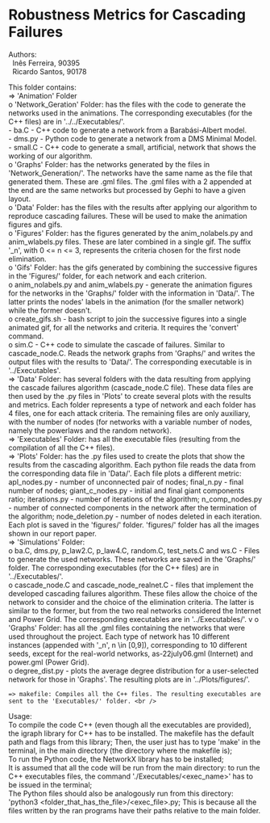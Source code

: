 # Robustness Metrics for Cascading Failures

Authors: <br />
&nbsp;	Inês Ferreira, 90395 <br />
&nbsp;	Ricardo Santos, 90178 <br />

This folder contains: <br />
	=> 'Animation' Folder <br />
		o 'Network_Geration' Folder: has the files with the code to generate the networks used in the animations. The corresponding executables (for the C++ files) are in '../../Executables/'. <br />
			- ba.C - C++ code to generate a network from a Barabási-Albert model. <br />
			- dms.py - Python code to generate a network from a DMS Minimal Model. <br />
			- small.C - C++ code to generate a small, artificial, network that shows the working of our algorithm. <br />
		o 'Graphs' Folder: has the networks generated by the files in 'Network_Generation/'. The networks have the same name as the file that generated them. These are .gml files. The .gml files with a 2 appended at the end are the same networks but processed by Gephi to have a given layout. <br />
		o 'Data' Folder: has the files with the results after applying our algorithm to reproduce cascading failures. These will be used to make the animation figures and gifs. <br />
		o 'Figures' Folder: has the figures generated by the anim_nolabels.py and anim_wlabels.py files. These are later combined in a single gif. The suffix '_n', with 0 <= n <= 3, represents the criteria chosen for the first node elimination. <br />
		o 'Gifs' Folder: has the gifs generated by combining the successive figures in the 'Figures/' folder, for each network and each criterion. <br />
		o anim_nolabels.py and anim_wlabels.py - generate the animation figures for the networks in the 'Graphs/' folder with the information in 'Data/'. The latter prints the nodes' labels in the animation (for the smaller network) while the former doesn't. <br />
		o create_gifs.sh - bash script to join the successive figures into a single animated gif, for all the networks and criteria. It requires the 'convert' command. <br />
		o sim.C - C++ code to simulate the cascade of failures. Similar to cascade_node.C. Reads the network graphs from 'Graphs/' and writes the output files with the results to 'Data/'. The corresponding executable is in '../Executables'. <br />
	=> 'Data' Folder: has several folders with the data resulting from applying the cascade failures algorithm (cascade_node.C file). These data files are then used by the .py files in 'Plots' to create several plots with the results and metrics. Each folder represents a type of network and each folder has 4 files, one for each attack criteria. The remaining files are only auxiliary, with the number of nodes (for networks with a variable number of nodes, namely the powerlaws and the random network). <br />
	=> 'Executables' Folder: has all the executable files (resulting from the compilation of all the C++ files). <br />
	=> 'Plots' Folder: has the .py files used to create the plots that show the results from the cascading algorithm. Each python file reads the data from the corresponding data file in 'Data/'. Each file plots a different metric: apl_nodes.py - number of unconnected pair of nodes; final_n.py - final number of nodes; giant_c_nodes.py - initial and final giant components ratio; iterations.py - number of iterations of the algorithm; n_comp_nodes.py - number of connected components in the network after the termination of the algorithm; node_deletion.py - number of nodes deleted in each iteration. Each plot is saved in the 'figures/' folder. 'figures/' folder has all the images shown in our report paper. <br />
	=> 'Simulations' Folder: <br />
		o ba.C, dms.py, p_law2.C, p_law4.C, random.C, test_nets.C and ws.C - Files to generate the used networks. These networks are saved in the 'Graphs/' folder. The corresponding executables (for the C++ files) are in '../Executables/'. <br />
		o cascade_node.C and cascade_node_realnet.C - files that implement the developed cascading failures algorithm. These files allow the choice of the network to consider and the choice of the elimination criteria. The latter is similar to the former, but from the two real networks considered the Internet and Power Grid. The corresponding executables are in '../Executables/'. v
		o 'Graphs' Folder: has all the .gml files containing the networks that were used throughout the project. Each type of network has 10 different instances (appended with '_n', n \in [0,9]), corresponding to 10 different seeds, except for the real-world networks, as-22july06.gml (Internet) and power.gml (Power Grid). <br />
		o degree_dist.py - plots the average degree distribution for a user-selected network for those in 'Graphs'. The resulting plots are in '../Plots/figures/'. <br />
		
	=> makefile: Compiles all the C++ files. The resulting executables are sent to the 'Executables/' folder. <br />

Usage: <br />
	To compile the code C++ (even though all the executables are provided), the igraph library for C++ has to be installed. The makefile has the default path and flags from this library; Then, the user just has to type 'make' in the terminal, in the main directory (the directory where the makefile is); <br />
	To run the Python code, the NetworkX library has to be installed; <br />
	It is assumed that all the code will be run from the main directory: to run the C++ executables files, the command './Executables/<exec_name>' has to be issued in the terminal; <br />
	The Python files should also be analogously run from this directory: 'python3 <folder_that_has_the_file>/<exec_file>.py; This is because all the files written by the ran programs have their paths relative to the main folder. <br />
